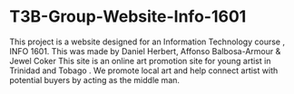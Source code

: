 # T3B-Group-Website-Info-1601
This project is a website designed for an Information Technology course , INFO 1601.
This was made by Daniel Herbert, Affonso Balbosa-Armour & Jewel Coker
This site is an online art promotion site for young artist in Trinidad and Tobago .
We promote local art and help connect artist with potential buyers by acting as the middle man.
